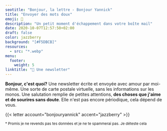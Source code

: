 ```yaml
---
seotitle: "Bonjour, la lettre - Bonjour Yannick"
title: "Envoyer des mots doux"
emoji: 💌
description: "Un petit moment d'échappement dans votre boîte mail"
date: 2020-10-07T12:57:50+02:00
draft: false
color: jazzberry
background: "[#F5DBCB]"
resources:
  - src: "*.webp"
menu:
  footer:
    weight: 5
linktitle: "💌 Une newsletter"
---
```



**Bonjour, c'est quoi?** Une newsletter écrite et envoyée avec amour par moi-même. Une sorte de carte postale virtuelle, sans les informations sur les monos. Une salutation remplie de petites attentions, **des choses que j'aime et de sourires sans doute**.
Elle n'est pas encore périodique, cela dépend de vous.


{{< letter account="bonjouryannick" accent="jazzberry" >}}

<small>
* Promis je ne revends pas tes données et je ne te spammerai pas. Je déteste cela
</small>

